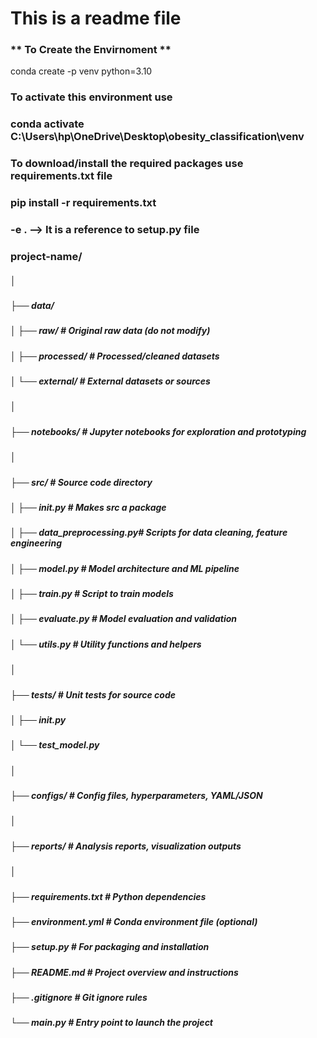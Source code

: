 # This is a readme file

### ** To Create the Envirnoment **
conda create -p venv python=3.10 

###  To activate this environment use                    
###  conda activate C:\Users\hp\OneDrive\Desktop\obesity_classification\venv     

### To download/install the required packages use requirements.txt file
### pip install -r requirements.txt

### -e . --> It is a reference to setup.py file


### project-name/
##### │
##### ├── data/
##### │   ├── raw/                 # Original raw data (do not modify)
##### │   ├── processed/           # Processed/cleaned datasets
##### │   └── external/            # External datasets or sources
##### │
##### ├── notebooks/               # Jupyter notebooks for exploration and prototyping
##### │
##### ├── src/                     # Source code directory
##### │   ├── __init__.py          # Makes src a package
##### │   ├── data_preprocessing.py# Scripts for data cleaning, feature engineering
##### │   ├── model.py             # Model architecture and ML pipeline
##### │   ├── train.py             # Script to train models
##### │   ├── evaluate.py          # Model evaluation and validation
##### │   └── utils.py             # Utility functions and helpers
##### │
##### ├── tests/                   # Unit tests for source code
##### │   ├── __init__.py
##### │   └── test_model.py
##### │
##### ├── configs/                 # Config files, hyperparameters, YAML/JSON
##### │
##### ├── reports/                 # Analysis reports, visualization outputs
##### │
##### ├── requirements.txt         # Python dependencies
##### ├── environment.yml          # Conda environment file (optional)
##### ├── setup.py                 # For packaging and installation
##### ├── README.md                # Project overview and instructions
##### ├── .gitignore               # Git ignore rules
##### └── main.py                  # Entry point to launch the project
##### 
